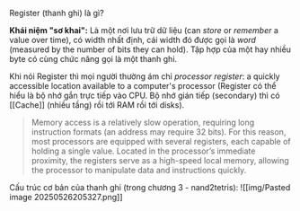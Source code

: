 Register (thanh ghi) là gì?

**Khái niệm "sơ khai":** Là một nơi lưu trữ dữ liệu (can *store* or *remember* a value over time), có width nhất định, cái width đó được gọi là *word* (measured by the number of bits they can hold). Tập hợp của một hay nhiều byte có cùng chức năng gọi là một thanh ghi.

Khi nói Register thì mọi người thường ám chỉ *processor register*: a quickly accessible location available to a computer's processor (Register có thể hiểu là bộ nhớ gắn trực tiếp vào CPU. Bộ nhớ gián tiếp (secondary) thì có [[Cache]] (nhiều tầng) rồi tới RAM rồi tới disks).

>Memory access is a relatively slow operation, requiring long instruction formats (an address may require 32 bits). For this reason, most processors are equipped with several registers, each capable of holding a single value. Located in the processor’s immediate proximity, the registers serve as a high-speed local memory, allowing the processor to manipulate data and instructions quickly.

Cấu trúc cơ bản của thanh ghi (trong chương 3 - nand2tetris):
![[img/Pasted image 20250526205327.png]]

